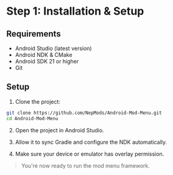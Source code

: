 # Step 1: Installation & Setup

## Requirements

- Android Studio (latest version)
- Android NDK & CMake
- Android SDK 21 or higher
- Git

## Setup

1. Clone the project:
```bash
git clone https://github.com/NepMods/Android-Mod-Menu.git
cd Android-Mod-Menu
```

2. Open the project in Android Studio.

3. Allow it to sync Gradle and configure the NDK automatically.

4. Make sure your device or emulator has overlay permission.

> You're now ready to run the mod menu framework.
